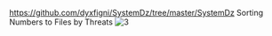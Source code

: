 https://github.com/dyxfigni/SystemDz/tree/master/SystemDz
Sorting Numbers to Files by Threats
![3](https://user-images.githubusercontent.com/63446379/162623491-1144d47d-8a8e-44ec-bed3-431b0ee16433.png)
